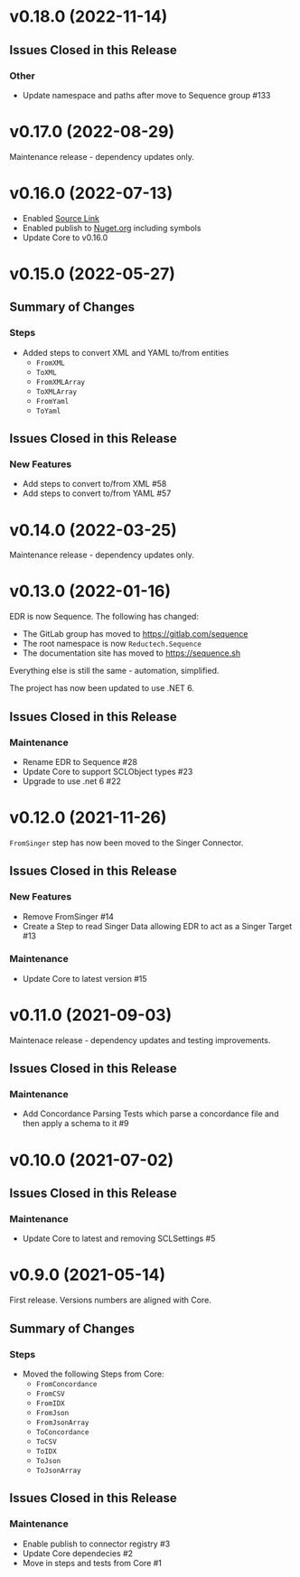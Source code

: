 # v0.18.0 (2022-11-14)

## Issues Closed in this Release

### Other

- Update namespace and paths after move to Sequence group #133

# v0.17.0 (2022-08-29)

Maintenance release - dependency updates only.

# v0.16.0 (2022-07-13)

- Enabled [Source Link](https://docs.microsoft.com/en-us/dotnet/standard/library-guidance/sourcelink)
- Enabled publish to [Nuget.org](https://www.nuget.org) including symbols
- Update Core to v0.16.0

# v0.15.0 (2022-05-27)

## Summary of Changes

### Steps

- Added steps to convert XML and YAML to/from entities
  - `FromXML`
  - `ToXML`
  - `FromXMLArray`
  - `ToXMLArray`
  - `FromYaml`
  - `ToYaml`

## Issues Closed in this Release

### New Features

- Add steps to convert to/from XML #58
- Add steps to convert to/from YAML #57

# v0.14.0 (2022-03-25)

Maintenance release - dependency updates only.

# v0.13.0 (2022-01-16)

EDR is now Sequence. The following has changed:

- The GitLab group has moved to https://gitlab.com/sequence
- The root namespace is now `Reductech.Sequence`
- The documentation site has moved to https://sequence.sh

Everything else is still the same - automation, simplified.

The project has now been updated to use .NET 6.

## Issues Closed in this Release

### Maintenance

- Rename EDR to Sequence #28
- Update Core to support SCLObject types #23
- Upgrade to use .net 6 #22

# v0.12.0 (2021-11-26)

`FromSinger` step has now been moved to the Singer Connector.

## Issues Closed in this Release

### New Features

- Remove FromSinger #14
- Create a Step to read Singer Data allowing EDR to act as a Singer Target #13

### Maintenance

- Update Core to latest version #15

# v0.11.0 (2021-09-03)

Maintenace release - dependency updates and testing improvements.

## Issues Closed in this Release

### Maintenance

- Add Concordance Parsing Tests which parse a concordance file and then apply a schema to it #9

# v0.10.0 (2021-07-02)

## Issues Closed in this Release

### Maintenance

- Update Core to latest and removing SCLSettings #5

# v0.9.0 (2021-05-14)

First release. Versions numbers are aligned with Core.

## Summary of Changes

### Steps

- Moved the following Steps from Core:
  - `FromConcordance`
  - `FromCSV`
  - `FromIDX`
  - `FromJson`
  - `FromJsonArray`
  - `ToConcordance`
  - `ToCSV`
  - `ToIDX`
  - `ToJson`
  - `ToJsonArray`

## Issues Closed in this Release

### Maintenance

- Enable publish to connector registry #3
- Update Core dependecies #2
- Move in steps and tests from Core #1


